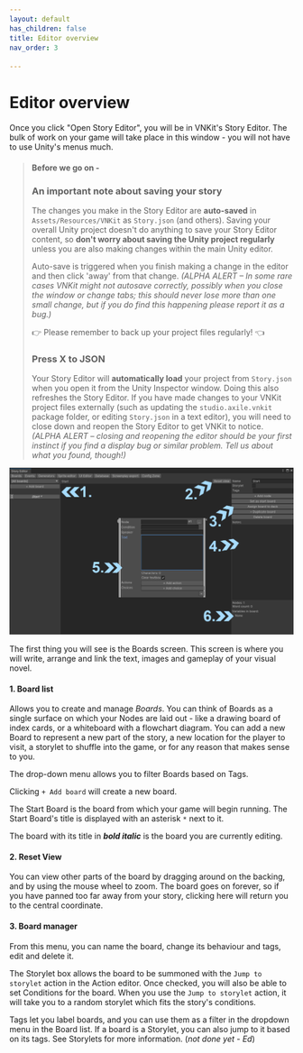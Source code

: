 ```yaml
---
layout: default
has_children: false
title: Editor overview
nav_order: 3

---
```

# Editor overview

Once you click "Open Story Editor", you will be in VNKit's Story Editor. The bulk of work on your game will take place in this window - you will not have to use Unity's menus much.

> #### Before we go on -
>
> ### An important note about saving your story
>
> The changes you make in the Story Editor are **auto-saved** in `Assets/Resources/VNKit` as `Story.json` (and others). Saving your overall Unity project doesn't do anything to save your Story Editor content, so **don't worry about saving the Unity project regularly** unless you are also making changes within the main Unity editor.
>
> Auto-save is triggered when you finish making a change in the editor and then click 'away' from that change. _(ALPHA ALERT – In some rare cases VNKit might not autosave correctly, possibly when you close the window or change tabs; this should never lose more than one small change, but if you do find this happening please report it as a bug.)_
>
> 👉 Please remember to back up your project files regularly! 👈
>
> ### Press X to JSON
>
> Your Story Editor will **automatically load** your project from `Story.json` when you open it from the Unity Inspector window. Doing this also refreshes the Story Editor. If you have made changes to your VNKit project files externally (such as updating the `studio.axile.vnkit` package folder, or editing `Story.json` in a text editor), you will need to close down and reopen the Story Editor to get VNKit to notice. _(ALPHA ALERT_ – _closing and reopening the editor should be your first instinct if you find a display bug or similar problem. Tell us about what you found, though!)_

![](/assets/images/editor-overview.png)

The first thing you will see is the Boards screen. This screen is where you will write, arrange and link the text, images and gameplay of your visual novel.

#### 1. Board list

Allows you to create and manage _Boards_. You can think of Boards as a single surface on which your Nodes are laid out - like a drawing board of index cards, or a whiteboard with a flowchart diagram. You can add a new Board to represent a new part of the story, a new location for the player to visit, a storylet to shuffle into the game, or for any reason that makes sense to you.

The drop-down menu allows you to filter Boards based on Tags.

Clicking `+ Add board` will create a new board.

The Start Board is the board from which your game will begin running. The Start Board's title is displayed with an asterisk `*` next to it.

The board with its title in **_bold italic_** is the board you are currently editing.

#### 2. Reset View

You can view other parts of the board by dragging around on the backing, and by using the mouse wheel to zoom. The board goes on forever, so if you have panned too far away from your story, clicking here will return you to the central coordinate.

#### 3. Board manager

From this menu, you can name the board, change its behaviour and tags, edit and delete it.

The Storylet box allows the board to be summoned with the `Jump to storylet` action in the Action editor. Once checked, you will also be able to set Conditions for the board. When you use the `Jump to storylet` action, it will take you to a random storylet which fits the story's conditions.

Tags let you label boards, and you can use them as a filter in the dropdown menu in the Board list. If a board is a Storylet, you can also jump to it based on its tags. See Storylets for more information. (_not done yet - Ed_)